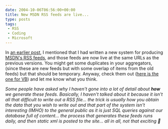 ```yaml
---
date: 2004-10-06T06:56:00+00:00
title: New MSDN RSS feeds are live...
type: posts
tags:
 - RSS
 - Coding
 - Microsoft
---
```

In [an earlier post](http://blogs.duncanmackenzie.net/duncanma/archive/2004/09/26/708.aspx), I mentioned that I had written a new system for producing [MSDN's RSS feeds](http://msdn.microsoft.com/aboutmsdn/rss), and those feeds are now live at the same URLs as the previous versions. You might get some duplicates in your aggregators, (since these are new feeds but with some overlap of items from the old feeds) but that should be temporary. Anyway, check them out ([here is the one for VB](http://msdn.microsoft.com/vbasic/rss.xml)) and let me know what you think.

_Some people have asked why I haven't gone into a lot of detail about **how** we generate these feeds. Basically, I haven't talked about it because it isn't all that difficult to write out a RSS file... the trick is usually how you obtain the data that you wish to write out and that part of the system isn't interesting (IMHO) to the general public as it is just SQL queries against our database full of content... the process that generates these feeds runs daily, and then static xml is posted to the site... all in all, not that exciting 🙂_

